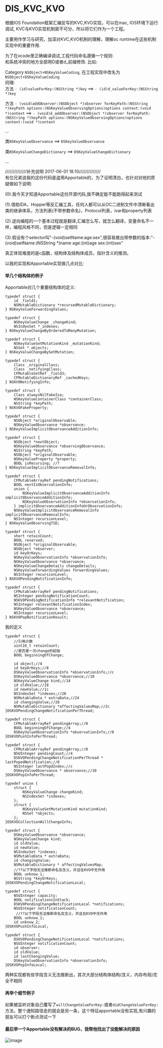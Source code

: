 # DIS_KVC_KVO
根据IOS Foundation框架汇编反写的KVC,KVO实现，可以在mac, IOS环境下运行调试, KVC与KVO实现机制密不可分，所以将它们作为一个工程。  

主要用作学习与研究，加深对KVC,KVO机制的理解，理解oc runtime在这些机制实现中的重要作用.  

为了在xcode里正确编译调试,工程代码命名遵循一个规则:  
和系统冲突的地方全部用D或者d_前缀修饰. 比如: 

Category `NSObject+NSKeyValueCoding`, 在工程实现中改名为`NSObject+DSKeyValueCoding`  
同理:  
方法 `- (id)valueForKey:(NSString *)key` ==> `- (id)d_valueForKey:(NSString *)key` 

方法 `- (void)addObserver:(NSObject *)observer forKeyPath:(NSString *)keyPath options:(NSKeyValueObservingOptions)options context:(void *)context` ==> `- (void)d_addObserver:(NSObject *)observer forKeyPath:(NSString *)keyPath options:(NSKeyValueObservingOptions)options context:(void *)context`
  
...  

类`NSKeyValueObservance` ==> `DSKeyValueObservance`  

类`NSKeyValueChangeDictionary` ==> `DSKeyValueChangeDictionary`  

...
  
  
//////////////补充说明 2017-06-01 18:10//////////////   
有位兄弟说我的这份代码是盗用Apportable的，为了证明清白，也针对对他的质疑做如下说明:   

(0).我今天才知道Apportable这份开源代码,我不确定能不能跑得起来测试  

(1).借助IDA，Hopper等反汇编工具，任何人都可以从OC二进制文件中清晰看出类的继承体系，方法列表(不带参数命名)，Protocol列表，ivar和property列表  

(2).逆向编程的一个基本过程就是翻译,汇编怎么写，就怎么翻译，变量命名不一样，编程风格不同，但是逻辑一定相同  

(3).假设有个selector叫"-(void)setName:age:sex",很容易推出带参数的版本:"-(void)setName:(NSString *)name age:(int)age sex:(int)sex"  
  
真正体现难度的是c函数，结构体及结构体成员，指针含义的推测。

以我的实现和Apportable实现做几点对比: 
#### 举几个结构体的例子

Apportable对几个重要结构体的定义:
```
typedef struct {
    id _field1;
    NSMutableDictionary *recursedMutableDictionary;
} NSKeyValueForwardingValues;

typedef struct {
    NSKeyValueChange _changeKind;
    NSIndexSet *_indexes;
} NSKeyValueChangeByOrderedToManyMutation;

typedef struct {
    NSKeyValueSetMutationKind _mutationKind;
    NSSet *_objects;
} NSKeyValueChangeBySetMutation;

typedef struct {
    Class _originalClass;
    Class _notifyingClass;
    CFMutableSetRef _field3;
    CFMutableDictionaryRef _cachedKeys;
} NSKVONotifyingInfo;

typedef struct {
    Class alwaysNilFakeIsa;
    NSKeyValueContainerClass *containerClass;
    NSString *keyPath;
} NSKVOFakeProperty;

typedef struct {
    NSObject *originalObservable;
    NSKeyValueObservance *observance;
} NSKeyValueImplicitObservanceAdditionInfo;

typedef struct {
    NSObject *nextObject;
    NSKeyValueObservance *observingObservance;
    NSString *keyPath;
    NSObject *originalObservable;
    NSKeyValueProperty *property;
    BOOL isRecursing; //?
} NSKeyValueImplicitObservanceRemovalInfo;

typedef struct {
    CFMutableArrayRef pendingNotifications;
    BOOL nextIsObservationInfo;
    union {
        NSKeyValueImplicitObservanceAdditionInfo implicitObservanceAdditionInfo;
        NSKeyValueObservationInfo *observationInfo;
    } implicitObservanceAdditionInfoOrObservationInfo;
    NSKeyValueImplicitObservanceRemovalInfo implicitObservanceRemovalInfo;
    NSInteger recursionLevel;
} NSKeyValueObservingTSD;

typedef struct {
    short retainCount;
    BOOL reserved;
    NSObject *originalObservable;
    NSObject *observer;
    id keyOrKeys;
    NSKeyValueObservationInfo *observationInfo;
    NSKeyValueObservance *observance;
    NSKeyValueChangeDetails changeDetails;
    NSKeyValueForwardingValues forwardingValues;
    NSInteger recursionLevel;
} NSKVOPendingNotificationInfo;

typedef struct {
    CFMutableArrayRef pendingNotifications;
    NSInteger pendingNotificationCount;
    NSKVOPendingNotificationInfo *relevantNotification;
    NSInteger relevantNotificationIndex;
    NSKeyValueObservance *observance;
    NSInteger recursionLevel;
} NSKVOPopNotificationResult;
```
我的定义
```
typedef struct {
    //引用计数
    uint16_t retainCount;
    //是否是一次change的起始
    BOOL beginningOfChange;
    
    id object;//4
    id keyOrKeys;//8
    DSKeyValueObservationInfo *observationInfo;//c
    DSKeyValueObservance *observance;//10
    NSKeyValueChange kind;//14
    id oldValue;//18
    id newValue;//1c
    NSIndexSet *indexes;//20
    NSMutableData * extraData;//24
    id changingValue;//28
    NSMutableDictionary *affectingValuesMap;//2c
}DSKVOPendingChangeNotificationPerThread;

typedef struct {
    CFMutableArrayRef pendingArray;//0
    BOOL beginningOfChange;//4
    DSKeyValueObservationInfo *observationInfo;//8
}DSKVOPushInfoPerThread;

typedef struct {
    CFMutableArrayRef pendingArray;//0
    NSUInteger pendingCount;//4
    DSKVOPendingChangeNotificationPerThread * lastPopedNotification;//8
    NSInteger lastPopdIndex;//c
    DSKeyValueObservance * observance;//10
}DSKVOPopInfoPerThread;

typedef union {
    struct {
        NSKeyValueChange changeKind;
        NSIndexSet *indexes;
    };
    struct {
        NSKeyValueSetMutationKind mutationKind;
        NSSet *objects;
    };
}DSKVOCollectionWillChangeInfo;

typedef struct {
    DSKeyValueObservance *observance;
    NSKeyValueChange kind;
    id oldValue;
    id newValue;
    NSIndexSet *indexes;
    NSMutableData * extraData;
    id changingValue;
    NSMutableDictionary * affectingValuesMap;
    //??以下字段无法推断命名及含义，并且在KVO中无作用
    BOOL unknow_1;
    NSString *keyOrKeys;
}DSKVOPendingChangeNotificationLocal;

typedef struct {
    NSUInteger capacity;
    BOOL notificationsInStack;
    DSKVOPendingChangeNotificationLocal *notifications;
    NSUInteger notificationCount;
     //??以下字段无法推断命名及含义，并且在KVO中无作用
    BOOL unknow_1;
    id unknow_2;
}DSKVOPushInfoLocal;

typedef struct {
    DSKVOPendingChangeNotificationLocal *notifications;
    NSUInteger notificationCount;
    id observer;
    id oldValue;
    id lastChangingValue;
    DSKeyValueObservationInfo *observationInfo;
}DSKVOPopInfoLocal;
```
两种实现都有些字段含义无法推断出，其次大部分结构体结构(含义，内存布局)完全不相同

#### 再举个细节例子

如果被监听对象自己覆写了`willChangeValueForKey:`或者`didChangeValueForKey:`方法，整个通知路径走的就会是另一条，这个特征apportable没有实现,有兴趣的朋友可以打个断点测试一下

#### 最后举一个Apportable没有解决的BUG，我帮他找出了没能解决的原因

![image](http://oem96wx6v.bkt.clouddn.com/apportable_bug.png)
